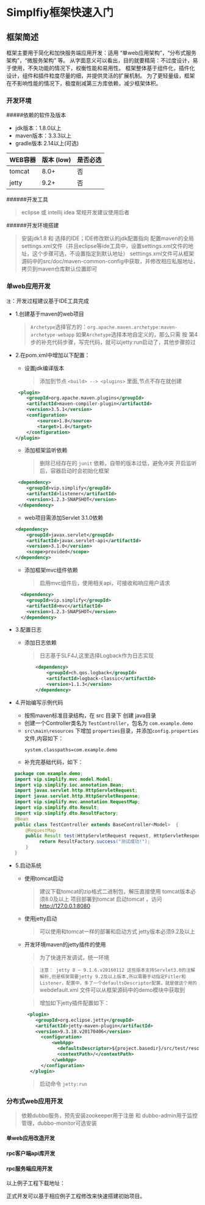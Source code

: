 Simplfiy框架快速入门
====================

框架简述
---------------------

框架主要用于简化和加快服务端应用开发：适用 “单web应用架构”，“分布式服务架构”，“微服务架构” 等。
从字面意义可以看出，目的就要精简：不过度设计，易于使用，不失功能的情况下，权衡性能和易用性。
框架整体基于组件化，插件化设计，组件和插件粒度尽量的细，并提供灵活的扩展机制。
为了更轻量级，框架在不影响性能的情况下，极度削减第三方库依赖，减少框架体积。

### 开发环境

#####依赖的软件及版本
* jdk版本：1.8.0以上  
* maven版本：3.3.3以上
* gradle版本 2.14以上(可选)

| WEB容器 | 版本 (low) | 是否必选 |  
| ------ | --------- | --------|  
| tomcat |      8.0+ |      否   |  
| jetty  |      9.2+ |      否   |  
     
######开发工具
> eclipse 或 intellij idea 常规开发建议使用后者

######开发环境搭建
> 安装jdk1.8 和 选择的IDE；IDE修改默认的jdk配置指向
> 配置maven的全局settings.xml文件（并且eclipse等ide工具中，设置settings.xml文件的地址，这个步骤可选，不设置指定到默认地址）
> setttings.xml文件可从框架源码中的src/doc/maven-common-config中获取，并修改相应私服地址，拷贝到maven仓库默认位置即可
     
### 单web应用开发

`注`：开发过程建议基于IDE工具完成
- 1.创建基于maven的web项目
     > `Archetype`选择官方的：`org.apache.maven.archetype:maven-archetype-webapp`
     > 如果`Archetype`选择本地自定义的，那么只需 按 第4步的补充代码步骤，写完代码，就可以jetty:run启动了，其他步骤掠过

- 2.在pom.xml中增加以下配置：
    - 设置jdk编译版本
       > 添加到节点 `<build> --> <plugins>` 里面,节点不存在就创建
    
    ```xml
     <plugin>
        <groupId>org.apache.maven.plugins</groupId>
        <artifactId>maven-compiler-plugin</artifactId>
        <version>3.5.1</version>
        <configuration>
            <source>1.8</source>
            <target>1.8</target>
        </configuration>
    </plugin>
    ```
    
    - 添加框架监听依赖
        > 删除已经存在的 `junit` 依赖，自带的版本过低，避免冲突
       > 开启监听后，容器启动时会初始化框架
    
    ```xml
     <dependency>
        <groupId>vip.simplify</groupId>
        <artifactId>listener</artifactId>
        <version>1.2.3-SNAPSHOT</version>
     </dependency>
    ```
    
    - web项目需添加Servlet 3.1.0依赖
    
    ```xml
    <dependency>
        <groupId>javax.servlet</groupId>
        <artifactId>javax.servlet-api</artifactId>
        <version>3.1.0</version>
        <scope>provided</scope>
    </dependency>
    ```
   - 添加框架mvc组件依赖
       > 启用mvc组件后，使用相关api，可接收和响应用户请求
           
   ```xml
     <dependency>
       <groupId>vip.simplify</groupId>
       <artifactId>mvc</artifactId>
       <version>1.2.3-SNAPSHOT</version>
     </dependency>
   ```

- 3.配置日志
    
    - 添加日志依赖
        > 日志基于SLF4J,这里选择Logback作为日志实现
        
       ```xml
           <dependency> 
               <groupId>ch.qos.logback</groupId> 
               <artifactId>logback-classic</artifactId> 
               <version>1.1.3</version> 
           </dependency> 
       ``` 
    
- 4.开始编写示例代码

    - 按照maven标准目录结构，在 src 目录下 创建 java目录
    - 创建一个Controller类名为 `TestController`，包名为 `com.example.demo`
    - `src\main\resources` 下增加 `properties`目录，并添加`config.properties`文件,内容如下：
      ```
      system.classpaths=com.example.demo
      ```
    - 补充完基础代码，如下：
```java
   package com.example.demo;
   import vip.simplify.mvc.model.Model;
   import vip.simplify.ioc.annotation.Bean;
   import javax.servlet.http.HttpServletRequest;
   import javax.servlet.http.HttpServletResponse;
   import vip.simplify.mvc.annotation.RequestMap;
   import vip.simplify.dto.Result;
   import vip.simplify.dto.ResultFactory;
   @Bean
   public class TestController extends BaseController<Model>  {
       @RequestMap
       public Result test(HttpServletRequest request, HttpServletResponse response, Model model) {
            return ResultFactory.success("测试成功!");
       }
   }
```

- 5.启动系统

    - 使用tomcat启动
        > 建议下载tomcat的zip格式二进制包，解压直接使用
       > tomcat版本必须8.0及以上
       > 项目部署到tomcat
       > 启动tomcat ，访问 http://127.0.0.1:8080
       
    - 使用jetty启动
        > 可以使用和tomcat一样的部署和启动方式
       > jetty版本必须9.2及以上
    
    - 开发环境maven的jetty插件的使用
        > 为了快速开发调试，统一环境
        
        > `注意： jetty 8 ~ 9.1.6.v20160112 这些版本支持Servlet3.0的注解解析,但是框架需要jetty 9.2及以上版本,所以需要手动指定Fitler和Listener，配置中，多了一个defaultsDescriptor配置，就是做这个用的`
       >  webdefault.xml 文件可以从框架源码中的demo模块中获取到
       
        > 增加如下jetty插件配置如下：
          
      ```xml
       <plugin>
          <groupId>org.eclipse.jetty</groupId>
          <artifactId>jetty-maven-plugin</artifactId>
          <version>9.3.18.v20170406</version>
            <configuration>
                <webApp>
                  <defaultsDescriptor>${project.basedir}/src/test/resources/jetty/webdefault.xml</defaultsDescriptor>
                  <contextPath>/</contextPath>
                </webApp>
            </configuration>
        </plugin>
      ```
          
       > 启动命令 `jetty:run`

### 分布式web应用开发

> 依赖dubbo服务，预先安装zookeeper用于注册 和 dubbo-admin用于监控管理，dubbo-monitor可选安装

#### 单web应用改造开发

#### rpc客户端api库开发

#### rpc服务端应用开发

以上例子工程下载地址：

正式开发可以基于相应例子工程修改来快速搭建初始项目。

